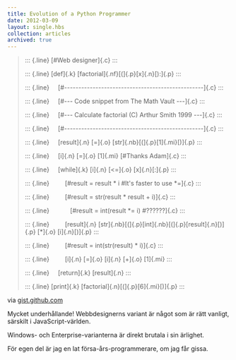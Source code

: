 ```yaml
---
title: Evolution of a Python Programmer
date: 2012-03-09
layout: single.hbs
collection: articles
archived: true
---
```

> ::: {.line}
> [\#Web designer]{.c}
> :::
>
> ::: {.line}
> [def]{.k} [factorial]{.nf}[(]{.p}[x]{.n}[):]{.p}
> :::
>
> ::: {.line}
>     [\#\-\-\-\-\-\-\-\-\-\-\-\-\-\-\-\-\-\-\-\-\-\-\-\-\-\-\-\-\-\-\-\-\-\-\-\-\-\-\-\-\-\-\-\-\-\-\-\--]{.c}
> :::
>
> ::: {.line}
>     [\#\-\-- Code snippet from The Math Vault \-\--]{.c}
> :::
>
> ::: {.line}
>     [\#\-\-- Calculate factorial (C) Arthur Smith 1999 \-\--]{.c}
> :::
>
> ::: {.line}
>     [\#\-\-\-\-\-\-\-\-\-\-\-\-\-\-\-\-\-\-\-\-\-\-\-\-\-\-\-\-\-\-\-\-\-\-\-\-\-\-\-\-\-\-\-\-\-\-\-\--]{.c}
> :::
>
> ::: {.line}
>     [result]{.n} [=]{.o} [str]{.nb}[(]{.p}[1]{.mi}[)]{.p}
> :::
>
> ::: {.line}
>     [i]{.n} [=]{.o} [1]{.mi} [\#Thanks Adam]{.c}
> :::
>
> ::: {.line}
>     [while]{.k} [i]{.n} [\<=]{.o} [x]{.n}[:]{.p}
> :::
>
> ::: {.line}
>         [\#result = result \* i \#It\'s faster to use \*=]{.c}
> :::
>
> ::: {.line}
>         [\#result = str(result \* result + i)]{.c}
> :::
>
> ::: {.line}
>            [\#result = int(result \*= i) \#??????]{.c}
> :::
>
> ::: {.line}
>         [result]{.n}
> [str]{.nb}[(]{.p}[int]{.nb}[(]{.p}[result]{.n}[)]{.p} [\*]{.o}
> [i]{.n}[)]{.p}
> :::
>
> ::: {.line}
>         [\#result = int(str(result) \* i)]{.c}
> :::
>
> ::: {.line}
>         [i]{.n} [=]{.o} [i]{.n} [+]{.o} [1]{.mi}
> :::
>
> ::: {.line}
>     [return]{.k} [result]{.n}
> :::
>
> ::: {.line}
> [print]{.k} [factorial]{.n}[(]{.p}[6]{.mi}[)]{.p}
> :::

via [gist.github.com](https://gist.github.com/289467)

Mycket underhållande! Webbdesignerns variant är något som är rätt
vanligt, särskilt i JavaScript-världen.

Windows- och Enterprise-varianterna är direkt brutala i sin ärlighet.

För egen del är jag en lat försa-års-programmerare, om jag får gissa.